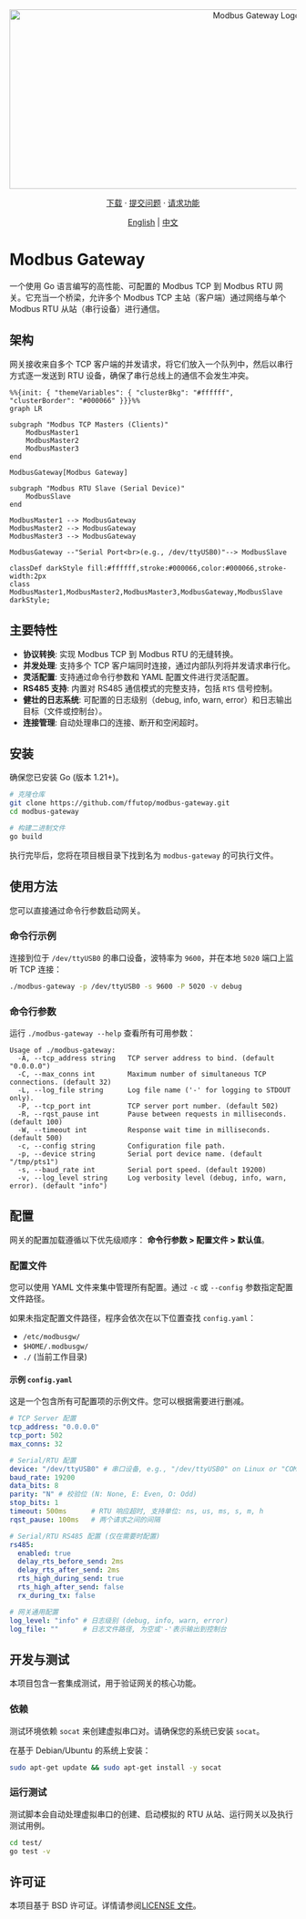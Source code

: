 <div align="center">

<img src="https://img.ffutop.com/B062BF78-A37A-4754-AFAF-DE72907588ED.png" alt="Modbus Gateway Logo" width="851" height="315">

  <a href="https://github.com/ffutop/modbus-gateway/releases">下载</a>
  ·
  <a href="https://github.com/ffutop/modbus-gateway/issues/new">提交问题</a>
  ·
  <a href="https://github.com/ffutop/modbus-gateway/issues/new">请求功能</a>

[English](README.md) |
[中文](README_CN.md)
</div>

# Modbus Gateway

一个使用 Go 语言编写的高性能、可配置的 Modbus TCP 到 Modbus RTU 网关。它充当一个桥梁，允许多个 Modbus TCP 主站（客户端）通过网络与单个 Modbus RTU 从站（串行设备）进行通信。

## 架构

网关接收来自多个 TCP 客户端的并发请求，将它们放入一个队列中，然后以串行方式逐一发送到 RTU 设备，确保了串行总线上的通信不会发生冲突。

```mermaid
%%{init: { "themeVariables": { "clusterBkg": "#ffffff", "clusterBorder": "#000066" }}}%%
graph LR

subgraph "Modbus TCP Masters (Clients)"
    ModbusMaster1
    ModbusMaster2
    ModbusMaster3
end

ModbusGateway[Modbus Gateway]

subgraph "Modbus RTU Slave (Serial Device)"
    ModbusSlave
end

ModbusMaster1 --> ModbusGateway 
ModbusMaster2 --> ModbusGateway
ModbusMaster3 --> ModbusGateway

ModbusGateway --"Serial Port<br>(e.g., /dev/ttyUSB0)"--> ModbusSlave

classDef darkStyle fill:#ffffff,stroke:#000066,color:#000066,stroke-width:2px
class ModbusMaster1,ModbusMaster2,ModbusMaster3,ModbusGateway,ModbusSlave darkStyle;
```

## 主要特性

*   **协议转换**: 实现 Modbus TCP 到 Modbus RTU 的无缝转换。
*   **并发处理**: 支持多个 TCP 客户端同时连接，通过内部队列将并发请求串行化。
*   **灵活配置**: 支持通过命令行参数和 YAML 配置文件进行灵活配置。
*   **RS485 支持**: 内置对 RS485 通信模式的完整支持，包括 `RTS` 信号控制。
*   **健壮的日志系统**: 可配置的日志级别（debug, info, warn, error）和日志输出目标（文件或控制台）。
*   **连接管理**: 自动处理串口的连接、断开和空闲超时。

## 安装

确保您已安装 Go (版本 1.21+)。

```bash
# 克隆仓库
git clone https://github.com/ffutop/modbus-gateway.git
cd modbus-gateway

# 构建二进制文件
go build
```

执行完毕后，您将在项目根目录下找到名为 `modbus-gateway` 的可执行文件。

## 使用方法

您可以直接通过命令行参数启动网关。

### 命令行示例

连接到位于 `/dev/ttyUSB0` 的串口设备，波特率为 `9600`，并在本地 `5020` 端口上监听 TCP 连接：

```bash
./modbus-gateway -p /dev/ttyUSB0 -s 9600 -P 5020 -v debug
```

### 命令行参数

运行 `./modbus-gateway --help` 查看所有可用参数：

```text
Usage of ./modbus-gateway:
  -A, --tcp_address string   TCP server address to bind. (default "0.0.0.0")
  -C, --max_conns int        Maximum number of simultaneous TCP connections. (default 32)
  -L, --log_file string      Log file name ('-' for logging to STDOUT only).
  -P, --tcp_port int         TCP server port number. (default 502)
  -R, --rqst_pause int       Pause between requests in milliseconds. (default 100)
  -W, --timeout int          Response wait time in milliseconds. (default 500)
  -c, --config string        Configuration file path.
  -p, --device string        Serial port device name. (default "/tmp/pts1")
  -s, --baud_rate int        Serial port speed. (default 19200)
  -v, --log_level string     Log verbosity level (debug, info, warn, error). (default "info")
```

## 配置

网关的配置加载遵循以下优先级顺序： **命令行参数 > 配置文件 > 默认值**。

### 配置文件

您可以使用 YAML 文件来集中管理所有配置。通过 `-c` 或 `--config` 参数指定配置文件路径。

如果未指定配置文件路径，程序会依次在以下位置查找 `config.yaml`：
*   `/etc/modbusgw/`
*   `$HOME/.modbusgw/`
*   `./` (当前工作目录)

#### 示例 `config.yaml`

这是一个包含所有可配置项的示例文件。您可以根据需要进行删减。

```yaml
# TCP Server 配置
tcp_address: "0.0.0.0"
tcp_port: 502
max_conns: 32

# Serial/RTU 配置
device: "/dev/ttyUSB0" # 串口设备, e.g., "/dev/ttyUSB0" on Linux or "COM3" on Windows
baud_rate: 19200
data_bits: 8
parity: "N" # 校验位 (N: None, E: Even, O: Odd)
stop_bits: 1
timeout: 500ms      # RTU 响应超时, 支持单位: ns, us, ms, s, m, h
rqst_pause: 100ms   # 两个请求之间的间隔

# Serial/RTU RS485 配置 (仅在需要时配置)
rs485:
  enabled: true
  delay_rts_before_send: 2ms
  delay_rts_after_send: 2ms
  rts_high_during_send: true
  rts_high_after_send: false
  rx_during_tx: false

# 网关通用配置
log_level: "info" # 日志级别 (debug, info, warn, error)
log_file: ""      # 日志文件路径, 为空或'-'表示输出到控制台

```

## 开发与测试

本项目包含一套集成测试，用于验证网关的核心功能。

### 依赖

测试环境依赖 `socat` 来创建虚拟串口对。请确保您的系统已安装 `socat`。

在基于 Debian/Ubuntu 的系统上安装：
```bash
sudo apt-get update && sudo apt-get install -y socat
```

### 运行测试

测试脚本会自动处理虚拟串口的创建、启动模拟的 RTU 从站、运行网关以及执行测试用例。

```bash
cd test/
go test -v
```

## 许可证

本项目基于 BSD 许可证。详情请参阅[LICENSE 文件](LICENSE)。
